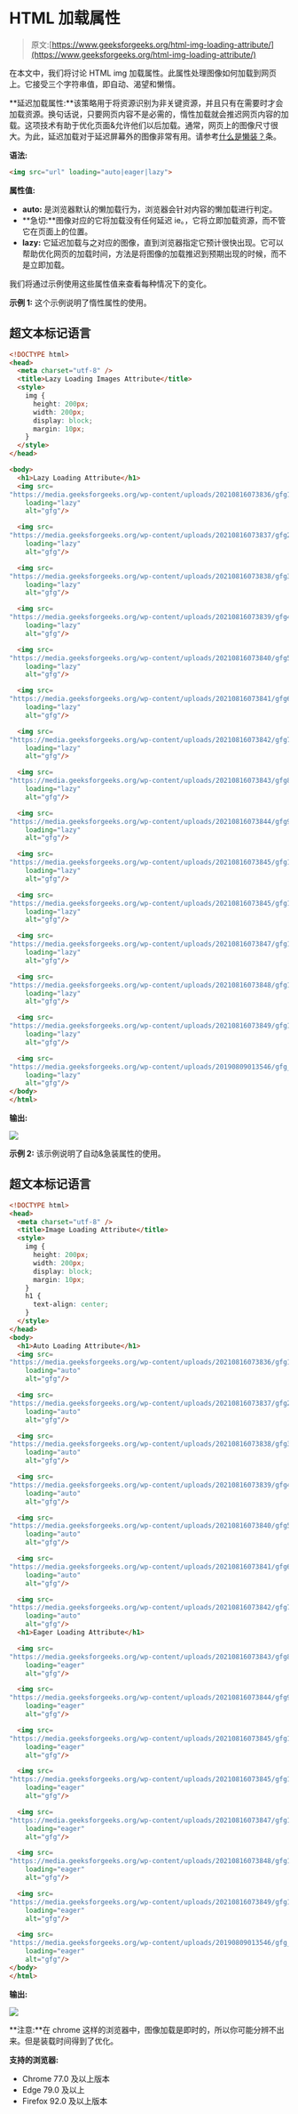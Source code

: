 # HTML 加载属性

> 原文:[https://www.geeksforgeeks.org/html-img-loading-attribute/](https://www.geeksforgeeks.org/html-img-loading-attribute/)

在本文中，我们将讨论 HTML img 加载属性。此属性处理图像如何加载到网页上。它接受三个字符串值，即自动、渴望和懒惰。

**延迟加载属性:**该策略用于将资源识别为非关键资源，并且只有在需要时才会加载资源。换句话说，只要网页内容不是必需的，惰性加载就会推迟网页内容的加载。这项技术有助于优化页面&允许他们以后加载。通常，网页上的图像尺寸很大。为此，延迟加载对于延迟屏幕外的图像非常有用。请参考[什么是懒装？](https://www.geeksforgeeks.org/what-is-lazy-loading/)条。

**语法:**

```html
<img src="url" loading="auto|eager|lazy">
```

**属性值:**

*   **auto:** 是浏览器默认的懒加载行为，浏览器会针对内容的懒加载进行判定。
*   **急切:**图像对应的它将加载没有任何延迟 ie。，它将立即加载资源，而不管它在页面上的位置。
*   **lazy:** 它延迟加载与之对应的图像，直到浏览器指定它预计很快出现。它可以帮助优化网页的加载时间，方法是将图像的加载推迟到预期出现的时候，而不是立即加载。

我们将通过示例使用这些属性值来查看每种情况下的变化。

**示例 1:** 这个示例说明了惰性属性的使用。

## 超文本标记语言

```html
<!DOCTYPE html>
<head>
  <meta charset="utf-8" />
  <title>Lazy Loading Images Attribute</title>
  <style>
    img {
      height: 200px;
      width: 200px;
      display: block;
      margin: 10px;
    }
  </style>
</head>

<body>
  <h1>Lazy Loading Attribute</h1>
  <img src=
"https://media.geeksforgeeks.org/wp-content/uploads/20210816073836/gfg1.png"
    loading="lazy"
    alt="gfg"/>

  <img src=
"https://media.geeksforgeeks.org/wp-content/uploads/20210816073837/gfg2.png"
    loading="lazy"
    alt="gfg"/>

  <img src=
"https://media.geeksforgeeks.org/wp-content/uploads/20210816073838/gfg3-300x300.png"
    loading="lazy"
    alt="gfg"/>

  <img src=
"https://media.geeksforgeeks.org/wp-content/uploads/20210816073839/gfg4-200x200.jpg"
    loading="lazy"
    alt="gfg"/>

  <img src=
"https://media.geeksforgeeks.org/wp-content/uploads/20210816073840/gfg5-200x200.png"
    loading="lazy"
    alt="gfg"/>

  <img src=
"https://media.geeksforgeeks.org/wp-content/uploads/20210816073841/gfg6-200x151.jpg"
    loading="lazy"
    alt="gfg"/>

  <img src=
"https://media.geeksforgeeks.org/wp-content/uploads/20210816073842/gfg7-200x200.jpg"
    loading="lazy"
    alt="gfg"/>

  <img src=
"https://media.geeksforgeeks.org/wp-content/uploads/20210816073843/gfg8-200x200.png"
    loading="lazy"
    alt="gfg"/>

  <img src=
"https://media.geeksforgeeks.org/wp-content/uploads/20210816073844/gfg9-300x43.png"
    loading="lazy"
    alt="gfg"/>

  <img src=
"https://media.geeksforgeeks.org/wp-content/uploads/20210816073845/gfg10.png"
    loading="lazy"
    alt="gfg"/>

  <img src=
"https://media.geeksforgeeks.org/wp-content/uploads/20210816073845/gfg11-300x300.jpg"
    loading="lazy"
    alt="gfg"/>

  <img src=
"https://media.geeksforgeeks.org/wp-content/uploads/20210816073847/gfg12-200x112.png"
    loading="lazy"
    alt="gfg"/>

  <img src=
"https://media.geeksforgeeks.org/wp-content/uploads/20210816073848/gfg13.jpg"
    loading="lazy"
    alt="gfg"/>

  <img src=
"https://media.geeksforgeeks.org/wp-content/uploads/20210816073849/gfg14-200x200.png"
    loading="lazy"
    alt="gfg"/>

  <img src=
"https://media.geeksforgeeks.org/wp-content/uploads/20190809013546/gfg_350X350.png"
    loading="lazy"
    alt="gfg"/>
</body>
</html>
```

**输出:**

![](img/a9992956232bbd4b33fbd6d8e0bd0dc5.png)

**示例 2:** 该示例说明了自动&急装属性的使用。

## 超文本标记语言

```html
<!DOCTYPE html>
<head>
  <meta charset="utf-8" />
  <title>Image Loading Attribute</title>
  <style>
    img {
      height: 200px;
      width: 200px;
      display: block;
      margin: 10px;
    }
    h1 {
      text-align: center;
    }
  </style>
</head>
<body>
  <h1>Auto Loading Attribute</h1>
  <img src=
"https://media.geeksforgeeks.org/wp-content/uploads/20210816073836/gfg1.png"
    loading="auto"
    alt="gfg"/>

  <img src=
"https://media.geeksforgeeks.org/wp-content/uploads/20210816073837/gfg2.png"
    loading="auto"
    alt="gfg"/>

  <img src=
"https://media.geeksforgeeks.org/wp-content/uploads/20210816073838/gfg3-300x300.png"
    loading="auto"
    alt="gfg"/>

  <img src=
"https://media.geeksforgeeks.org/wp-content/uploads/20210816073839/gfg4-200x200.jpg"
    loading="auto"
    alt="gfg"/>

  <img src=
"https://media.geeksforgeeks.org/wp-content/uploads/20210816073840/gfg5-200x200.png"
    loading="auto"
    alt="gfg"/>

  <img src=
"https://media.geeksforgeeks.org/wp-content/uploads/20210816073841/gfg6-200x151.jpg"
    loading="auto"
    alt="gfg"/>

  <img src=
"https://media.geeksforgeeks.org/wp-content/uploads/20210816073842/gfg7-200x200.jpg"
    loading="auto"
    alt="gfg"/>
  <h1>Eager Loading Attribute</h1>

  <img src=
"https://media.geeksforgeeks.org/wp-content/uploads/20210816073843/gfg8-200x200.png"
    loading="eager"
    alt="gfg"/>

  <img src=
"https://media.geeksforgeeks.org/wp-content/uploads/20210816073844/gfg9-300x43.png"
    loading="eager"
    alt="gfg"/>

  <img src=
"https://media.geeksforgeeks.org/wp-content/uploads/20210816073845/gfg10.png"
    loading="eager"
    alt="gfg"/>

  <img src=
"https://media.geeksforgeeks.org/wp-content/uploads/20210816073845/gfg11-300x300.jpg"
    loading="eager"
    alt="gfg"/>

  <img src=
"https://media.geeksforgeeks.org/wp-content/uploads/20210816073847/gfg12-200x112.png"
    loading="eager"
    alt="gfg"/>

  <img src=
"https://media.geeksforgeeks.org/wp-content/uploads/20210816073848/gfg13.jpg"
    loading="eager"
    alt="gfg"/>

  <img src=
"https://media.geeksforgeeks.org/wp-content/uploads/20210816073849/gfg14-200x200.png"
    loading="eager"
    alt="gfg"/>

  <img src=
"https://media.geeksforgeeks.org/wp-content/uploads/20190809013546/gfg_350X350.png"
    loading="eager"
    alt="gfg"/>
</body>
</html>
```

**输出:**

![](img/7461fd8ac154534bdbdf087e1c694b56.png)

**注意:**在 chrome 这样的浏览器中，图像加载是即时的，所以你可能分辨不出来。但是装载时间得到了优化。

**支持的浏览器:**

*   Chrome 77.0 及以上版本
*   Edge 79.0 及以上
*   Firefox 92.0 及以上版本